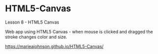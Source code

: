 # HTML5-Canvas
Lesson 8 - HTML5 Canvas

Web app using HTML5 Canvas - when mouse is clicked and dragged the stroke changes color and size.

https://marieajohnson.github.io/HTML5-Canvas/
